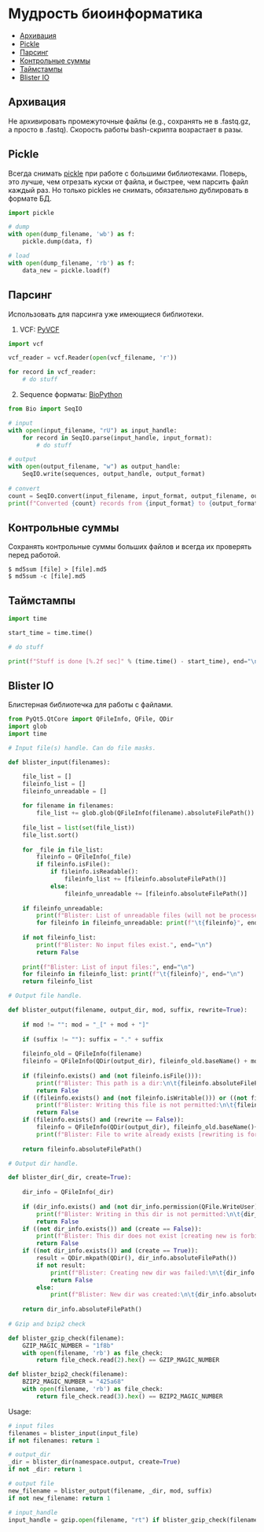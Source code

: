 # Мудрость биоинформатика

* [Архивация](#zip)
* [Pickle](#pickle)
* [Парсинг](#parsing)
* [Контрольные суммы](#checksum)
* [Таймстампы](#timestamp)
* [Blister IO](#blister_io)

<a name="zip"></a>
## Архивация

Не архивировать промежуточные файлы (e.g., сохранять не в .fastq.gz, а просто в .fastq).
Скорость работы bash-скрипта возрастает в разы.

<a name="pickle"></a>
## Pickle

Всегда снимать [pickle](https://docs.python.org/3/library/pickle.html) при работе с большими библиотеками.
Поверь, это лучше, чем отрезать куски от файла, и быстрее, чем парсить файл каждый раз.
Но только pickles не снимать, обязательно дублировать в формате БД.

```python
import pickle

# dump
with open(dump_filename, 'wb') as f:
    pickle.dump(data, f)

# load
with open(dump_filename, 'rb') as f:
    data_new = pickle.load(f)
```

<a name="parsing"></a>
## Парсинг

Использовать для парсинга уже имеющиеся библиотеки.

1. VCF: [PyVCF](https://pyvcf.readthedocs.io/en/latest/)
    
```python
import vcf

vcf_reader = vcf.Reader(open(vcf_filename, 'r'))

for record in vcf_reader:
    # do stuff
```

2. Sequence форматы: [BioPython](https://biopython.org/wiki/Documentation)

```python
from Bio import SeqIO

# input
with open(input_filename, "rU") as input_handle:
    for record in SeqIO.parse(input_handle, input_format):
        # do stuff

# output
with open(output_filename, "w") as output_handle:
    SeqIO.write(sequences, output_handle, output_format)
    
# convert
count = SeqIO.convert(input_filename, input_format, output_filename, output_format)
print(f"Converted {count} records from {input_format} to {output_format}", end='\n')
```

<a name="checksum"></a>
## Контрольные суммы

Сохранять контрольные суммы больших файлов и всегда их проверять перед работой.

```
$ md5sum [file] > [file].md5
$ md5sum -c [file].md5
```

<a name="timestamp"></a>
## Таймстампы

```python
import time

start_time = time.time()

# do stuff

print(f"Stuff is done [%.2f sec]" % (time.time() - start_time), end="\n")
```

<a name="blister_io"></a>
## Blister IO

Блистерная библиотечка для работы с файлами.

```python
from PyQt5.QtCore import QFileInfo, QFile, QDir
import glob
import time

# Input file(s) handle. Can do file masks.

def blister_input(filenames):

    file_list = []
    fileinfo_list = []
    fileinfo_unreadable = []
    
    for filename in filenames:
        file_list += glob.glob(QFileInfo(filename).absoluteFilePath())
        
    file_list = list(set(file_list))
    file_list.sort()
    
    for _file in file_list:
        fileinfo = QFileInfo(_file)
        if fileinfo.isFile():
            if fileinfo.isReadable():
                fileinfo_list += [fileinfo.absoluteFilePath()]
            else:
                fileinfo_unreadable += [fileinfo.absoluteFilePath()]
    
    if fileinfo_unreadable:
        print(f"Blister: List of unreadable files (will not be processed):", end="\n")
        for fileinfo in fileinfo_unreadable: print(f"\t{fileinfo}", end="\n")
    
    if not fileinfo_list:
        print(f"Blister: No input files exist.", end="\n")
        return False
    
    print(f"Blister: List of input files:", end="\n")
    for fileinfo in fileinfo_list: print(f"\t{fileinfo}", end="\n")
    return fileinfo_list

# Output file handle.

def blister_output(filename, output_dir, mod, suffix, rewrite=True):
    
    if mod != "": mod = "_[" + mod + "]"
    
    if (suffix != ""): suffix = "." + suffix
        
    fileinfo_old = QFileInfo(filename)
    fileinfo = QFileInfo(QDir(output_dir), fileinfo_old.baseName() + mod + suffix)
    
    if (fileinfo.exists() and (not fileinfo.isFile())):
        print(f"Blister: This path is a dir:\n\t{fileinfo.absoluteFilePath()}", end="\n")
        return False
    if ((fileinfo.exists() and (not fileinfo.isWritable())) or ((not fileinfo.exists()) and (not QFileInfo(fileinfo.absolutePath()).permission(QFile.WriteUser)))):
        print(f"Blister: Writing this file is not permitted:\n\t{fileinfo.absoluteFilePath()}", end="\n")
        return False
    if (fileinfo.exists() and (rewrite == False)):
        fileinfo = QFileInfo(QDir(output_dir), fileinfo_old.baseName()+ "_" + str(int(time.time()) % 100000) + suffix)
        print(f"Blister: File to write already exists [rewriting is forbidden]. It will be renamed:\n\t{fileinfo_old.absoluteFilePath()} --> {fileinfo.absoluteFilePath()}", end="\n")
    
    return fileinfo.absoluteFilePath()

# Output dir handle.

def blister_dir(_dir, create=True):
    
    dir_info = QFileInfo(_dir)
    
    if (dir_info.exists() and (not dir_info.permission(QFile.WriteUser))):
        print(f"Blister: Writing in this dir is not permitted:\n\t{dir_info.absoluteFilePath()}", end="\n")
        return False
    if ((not dir_info.exists()) and (create == False)):
        print(f"Blister: This dir does not exist [creating new is forbidden]:\n\t{dir_info.absoluteFilePath()}", end="\n")
        return False
    if ((not dir_info.exists()) and (create == True)):
        result = QDir.mkpath(QDir(), dir_info.absoluteFilePath())
        if not result:
            print(f"Blister: Creating new dir was failed:\n\t{dir_info.absoluteFilePath()}", end="\n")
            return False
        else:
            print(f"Blister: New dir was created:\n\t{dir_info.absoluteFilePath()}", end="\n")
    
    return dir_info.absoluteFilePath()
    
# Gzip and bzip2 check

def blister_gzip_check(filename):
    GZIP_MAGIC_NUMBER = "1f8b"
    with open(filename, 'rb') as file_check:
        return file_check.read(2).hex() == GZIP_MAGIC_NUMBER

def blister_bzip2_check(filename):
    BZIP2_MAGIC_NUMBER = "425a68"
    with open(filename, 'rb') as file_check:
        return file_check.read(3).hex() == BZIP2_MAGIC_NUMBER
```

Usage:

```python
# input files
filenames = blister_input(input_file)
if not filenames: return 1

# output_dir
_dir = blister_dir(namespace.output, create=True)
if not _dir: return 1

# output file
new_filename = blister_output(filename, _dir, mod, suffix)
if not new_filename: return 1

# input_handle
input_handle = gzip.open(filename, "rt") if blister_gzip_check(filename) else (bz2.open(filename, "rt") if blister_bzip2_check(filename) else open(filename, "rU"))
```
